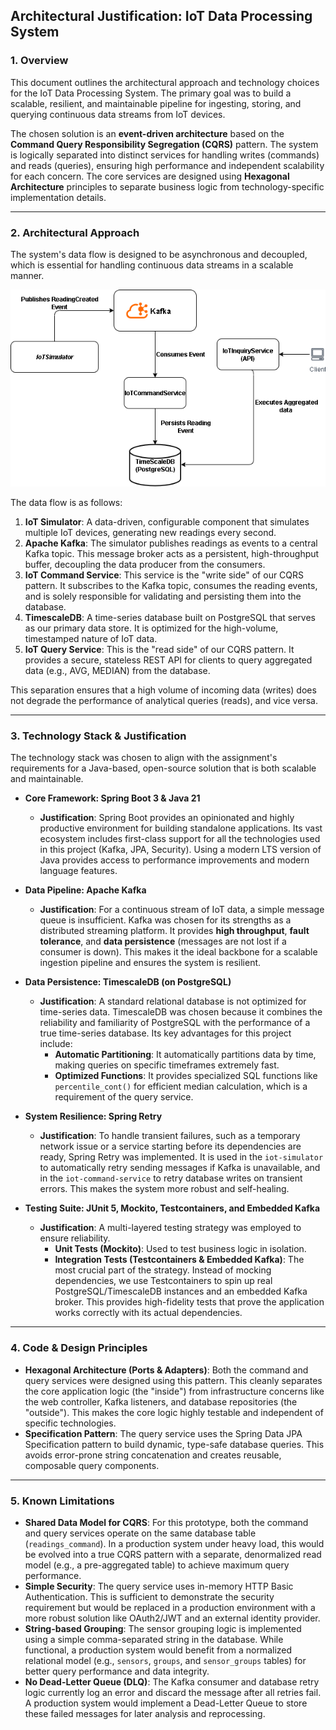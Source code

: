 ## Architectural Justification: IoT Data Processing System

### 1. Overview

This document outlines the architectural approach and technology choices for the IoT Data Processing System. The primary goal was to build a scalable, resilient, and maintainable pipeline for ingesting, storing, and querying continuous data streams from IoT devices.

The chosen solution is an **event-driven architecture** based on the **Command Query Responsibility Segregation (CQRS)** pattern. The system is logically separated into distinct services for handling writes (commands) and reads (queries), ensuring high performance and independent scalability for each concern. The core services are designed using **Hexagonal Architecture** principles to separate business logic from technology-specific implementation details.

---
### 2. Architectural Approach

The system's data flow is designed to be asynchronous and decoupled, which is essential for handling continuous data streams in a scalable manner.

![img.png](img.png)

The data flow is as follows:
1.  **IoT Simulator**: A data-driven, configurable component that simulates multiple IoT devices, generating new readings every second.
2.  **Apache Kafka**: The simulator publishes readings as events to a central Kafka topic. This message broker acts as a persistent, high-throughput buffer, decoupling the data producer from the consumers.
3.  **IoT Command Service**: This service is the "write side" of our CQRS pattern. It subscribes to the Kafka topic, consumes the reading events, and is solely responsible for validating and persisting them into the database.
4.  **TimescaleDB**: A time-series database built on PostgreSQL that serves as our primary data store. It is optimized for the high-volume, timestamped nature of IoT data.
5.  **IoT Query Service**: This is the "read side" of our CQRS pattern. It provides a secure, stateless REST API for clients to query aggregated data (e.g., AVG, MEDIAN) from the database.

This separation ensures that a high volume of incoming data (writes) does not degrade the performance of analytical queries (reads), and vice versa.

---
### 3. Technology Stack & Justification

The technology stack was chosen to align with the assignment's requirements for a Java-based, open-source solution that is both scalable and maintainable.

* **Core Framework: Spring Boot 3 & Java 21**
    * **Justification**: Spring Boot provides an opinionated and highly productive environment for building standalone applications. Its vast ecosystem includes first-class support for all the technologies used in this project (Kafka, JPA, Security). Using a modern LTS version of Java provides access to performance improvements and modern language features.

* **Data Pipeline: Apache Kafka**
    * **Justification**: For a continuous stream of IoT data, a simple message queue is insufficient. Kafka was chosen for its strengths as a distributed streaming platform. It provides **high throughput**, **fault tolerance**, and **data persistence** (messages are not lost if a consumer is down). This makes it the ideal backbone for a scalable ingestion pipeline and ensures the system is resilient.

* **Data Persistence: TimescaleDB (on PostgreSQL)**
    * **Justification**: A standard relational database is not optimized for time-series data. TimescaleDB was chosen because it combines the reliability and familiarity of PostgreSQL with the performance of a true time-series database. Its key advantages for this project include:
        * **Automatic Partitioning**: It automatically partitions data by time, making queries on specific timeframes extremely fast.
        * **Optimized Functions**: It provides specialized SQL functions like `percentile_cont()` for efficient median calculation, which is a requirement of the query service.

* **System Resilience: Spring Retry**
    * **Justification**: To handle transient failures, such as a temporary network issue or a service starting before its dependencies are ready, Spring Retry was implemented. It is used in the `iot-simulator` to automatically retry sending messages if Kafka is unavailable, and in the `iot-command-service` to retry database writes on transient errors. This makes the system more robust and self-healing.

* **Testing Suite: JUnit 5, Mockito, Testcontainers, and Embedded Kafka**
    * **Justification**: A multi-layered testing strategy was employed to ensure reliability.
        * **Unit Tests (Mockito)**: Used to test business logic in isolation.
        * **Integration Tests (Testcontainers & Embedded Kafka)**: The most crucial part of the strategy. Instead of mocking dependencies, we use Testcontainers to spin up real PostgreSQL/TimescaleDB instances and an embedded Kafka broker. This provides high-fidelity tests that prove the application works correctly with its actual dependencies.

---
### 4. Code & Design Principles

* **Hexagonal Architecture (Ports & Adapters)**: Both the command and query services were designed using this pattern. This cleanly separates the core application logic (the "inside") from infrastructure concerns like the web controller, Kafka listeners, and database repositories (the "outside"). This makes the core logic highly testable and independent of specific technologies.
* **Specification Pattern**: The query service uses the Spring Data JPA Specification pattern to build dynamic, type-safe database queries. This avoids error-prone string concatenation and creates reusable, composable query components.

---
### 5. Known Limitations

* **Shared Data Model for CQRS**: For this prototype, both the command and query services operate on the same database table (`readings_command`). In a production system under heavy load, this would be evolved into a true CQRS pattern with a separate, denormalized read model (e.g., a pre-aggregated table) to achieve maximum query performance.
* **Simple Security**: The query service uses in-memory HTTP Basic Authentication. This is sufficient to demonstrate the security requirement but would be replaced in a production environment with a more robust solution like OAuth2/JWT and an external identity provider.
* **String-based Grouping**: The sensor grouping logic is implemented using a simple comma-separated string in the database. While functional, a production system would benefit from a normalized relational model (e.g., `sensors`, `groups`, and `sensor_groups` tables) for better query performance and data integrity.
* **No Dead-Letter Queue (DLQ)**: The Kafka consumer and database retry logic currently log an error and discard the message after all retries fail. A production system would implement a Dead-Letter Queue to store these failed messages for later analysis and reprocessing.